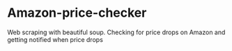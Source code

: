 # Amazon-price-checker
Web scraping with beautiful soup. Checking for price drops on Amazon and getting notified when price drops
